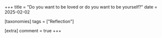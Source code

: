 +++
title = "Do you want to be loved or do you want to be yourself?"
date = 2025-02-02

[taxonomies]
tags = ["Reflection"]

[extra]
comment = true
+++
